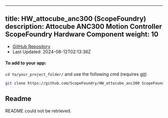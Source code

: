 
---
title: HW_attocube_anc300 (ScopeFoundry)
description: Attocube ANC300 Motion Controller ScopeFoundry Hardware Component
weight: 10
---
- [GitHub Repository](https://github.com/ScopeFoundry/HW_attocube_anc300)
- Last Updated: 2024-08-12T02:13:36Z


#### To add to your app:

`cd to/your_project_folder/` and use the following cmd (requires [git](/docs/100_development/20_git/))

```bash
git clone https://github.com/ScopeFoundry/HW_attocube_anc300 ScopeFoundryHW/attocube_anc300
```


## Readme
README could not be retrieved.

